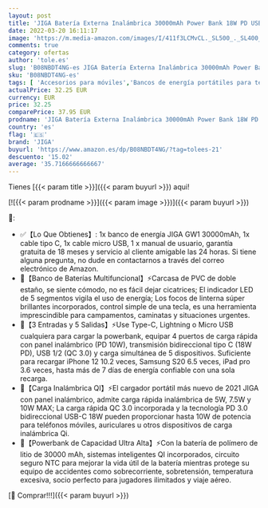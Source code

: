 ```yaml
---
layout: post
title: 'JIGA Batería Externa Inalámbrica 30000mAh Power Bank 18W PD USB-C con 3 Entradas y 5 Salidas y Linterna  10W Qi Cargador Inducción Portátil Powerbank QC3.0 Carga Rápida para iPhone Samsung AirPods etc'
date: 2022-03-20 16:11:17
image: 'https://m.media-amazon.com/images/I/411f3LCMvCL._SL500_._SL400_.jpg'
comments: true
category: ofertas
author: 'tole.es'
slug: 'B08NBDT4NG-es JIGA Batería Externa Inalámbrica 30000mAh Power Bank 18W...'
sku: 'B08NBDT4NG-es'
tags: [ 'Accesorios para móviles','Bancos de energía portátiles para teléfonos móviles','Cargadores para móviles','Comunicación móvil y accesorios','Electrónica','iphone','jiga', ]
actualPrice: 32.25 EUR
currency: EUR
price: 32.25
comparePrice: 37.95 EUR
prodname: 'JIGA Batería Externa Inalámbrica 30000mAh Power Bank 18W PD USB-C con 3 Entradas y 5 Salidas y Linterna  10W Qi Cargador Inducción Portátil Powerbank QC3.0 Carga Rápida para iPhone Samsung AirPods etc'
country: 'es'
flag: '🇪🇸'
brand: 'JIGA'
buyurl: 'https://www.amazon.es/dp/B08NBDT4NG/?tag=tolees-21'
descuento: '15.02'
average: '35.7166666666667'
---
```


Tienes [{{< param title >}}]({{< param buyurl >}}) aqui!

[![{{< param prodname >}}]({{< param image >}})]({{< param buyurl >}})

🔎:

- ✅【Lo Que Obtienes】: 1x banco de energía JIGA GW1 30000mAh, 1x cable tipo C, 1x cable micro USB, 1 x manual de usuario, garantía gratuita de 18 meses y servicio al cliente amigable las 24 horas. Si tiene alguna pregunta, no dude en contactarnos a través del correo electrónico de Amazon.
- 🔋【Banco de Baterías Multifuncional】⚡Carcasa de PVC de doble estaño, se siente cómodo, no es fácil dejar cicatrices; El indicador LED de 5 segmentos vigila el uso de energía; Los focos de linterna súper brillantes incorporados, control simple de una tecla, es una herramienta imprescindible para campamentos, caminatas y situaciones urgentes.
- 🔋【3 Entradas y 5 Salidas】⚡Use Type-C, Lightning o Micro USB cualquiera para cargar la powerbank, equipar 4 puertos de carga rápida con panel inalámbrico (PD 10W), transmisión bidireccional tipo C (18W PD), USB 1/2 (QC 3.0) y carga simultánea de 5 dispositivos. Suficiente para recargar iPhone 12 10.2 veces, Samsung S20 6.5 veces, iPad pro 3.6 veces, hasta más de 7 días de energía confiable con una sola recarga.
- 🔋【Carga Inalámbrica QI】⚡El cargador portátil más nuevo de 2021 JIGA con panel inalámbrico, admite carga rápida inalámbrica de 5W, 7.5W y 10W MAX; La carga rápida QC 3.0 incorporada y la tecnología PD 3.0 bidireccional USB-C 18W pueden proporcionar hasta 10W de potencia para teléfonos móviles, auriculares u otros dispositivos de carga inalámbrica Qi.
- 🔋【Powerbank de Capacidad Ultra Alta】⚡Con la batería de polímero de litio de 30000 mAh, sistemas inteligentes QI incorporados, circuito seguro NTC para mejorar la vida útil de la batería mientras protege su equipo de accidentes como sobrecorriente, sobretensión, temperatura excesiva, socio perfecto para jugadores ilimitados y viaje aéreo.

[🛒 Comprar!!!]({{< param buyurl >}})
